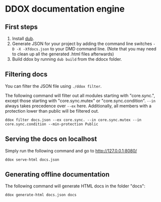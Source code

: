 DDOX documentation engine
==========================

First steps
-----------

1. Install [dub](https://github.com/rejectedsoftware/dub/).
2. Generate JSON for your project by adding the command line switches `-D -X -Xfdocs.json` to your DMD command line. (Note that you may need to clean up all the generated .html files afterwards)
3. Build ddox by running `dub build` from the ddocx folder.


Filtering docs
--------------

You can filter the JSON file using `./ddox filter`.

The following command will filter out all modules starting with "core.sync.", except those starting with "core.sync.mutex" or "core.sync.condition". `--in` always takes precedence over `--ex` here. Additionally, all members with a protection lower than public will be filtered out.

	ddox filter docs.json --ex core.sync. --in core.sync.mutex --in core.sync.condition --min-protection Public


Serving the docs on localhost
-----------------------------

Simply run the following command and go to <http://127.0.0.1:8080/>

	ddox serve-html docs.json

Generating offline documentation
--------------------------------

The following command will generate HTML docs in the folder "docs":

	ddox generate-html docs.json docs
